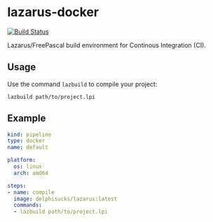 # lazarus-docker

[![Build Status](https://drone.delphi-sucks.de/api/badges/Sebastian/lazarus-docker/status.svg)](https://drone.delphi-sucks.de/Sebastian/lazarus-docker)

Lazarus/FreePascal build environment for Continous Integration (CI).

## Usage

Use the command `lazbuild` to compile your project:

```
lazbuild path/to/project.lpi 
```

## Example

```yaml
kind: pipeline
type: docker
name: default

platform:
  os: linux
  arch: amd64

steps:
- name: compile
  image: delphisucks/lazarus:latest
  commands:
  - lazbuild path/to/project.lpi

```